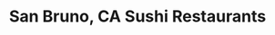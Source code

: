 ---
layout: city
title: San Bruno, CA Sushi Restaurants
permalink: /california/san-bruno/
stateAbbr: CA
stateName: California
cityName: San Bruno
---